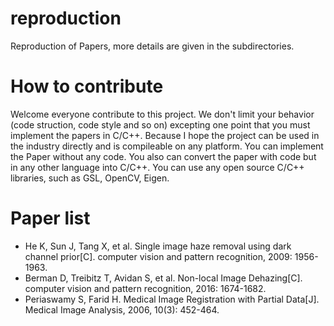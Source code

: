 # reproduction
Reproduction of Papers, more details are given in the subdirectories.

# How to contribute
Welcome everyone contribute to this project. We don't limit your behavior (code struction, code style and so on) excepting one point that you must implement the papers in C/C++. Because I hope the project can be used in the industry directly and is compileable on any platform. You can implement the Paper without any code. You also can convert the paper with code but in any other language into C/C++. You can use any open source C/C++ libraries, such as GSL, OpenCV, Eigen.

# Paper list

* He K, Sun J, Tang X, et al. Single image haze removal using dark channel prior[C]. computer vision and pattern recognition, 2009: 1956-1963.
* Berman D, Treibitz T, Avidan S, et al. Non-local Image Dehazing[C]. computer vision and pattern recognition, 2016: 1674-1682.
* Periaswamy S, Farid H. Medical Image Registration with Partial Data[J]. Medical Image Analysis, 2006, 10(3): 452-464.
